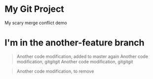 # My Git Project

My scary merge conflict demo

# I'm in the another-feature branch

> Another code modification, added to master again
> Another code modification, gitgitgit
> Another code modification, gitgitgit

> Another code modification, to remove


